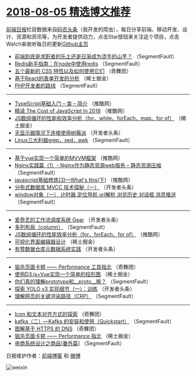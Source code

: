 # [2018-08-05 精选博文推荐](http://hao.caibaojian.com/date/2018/08/05)

[前端日报](http://caibaojian.com/c/news)栏目数据来自[码农头条](http://hao.caibaojian.com/)（我开发的爬虫），每日分享前端、移动开发、设计、资源和资讯等，为开发者提供动力，点击Star按钮来关注这个项目，点击Watch来收听每日的更新[Github主页](https://github.com/kujian/frontendDaily)
* [前端到底是求职者的乐土还是日渐成为烫手的山芋？](http://hao.caibaojian.com/82083.html) （SegmentFault）
* [Redis新手指南：在node中使用redis](http://hao.caibaojian.com/82081.html) （SegmentFault）
* [五个最新的 CSS 特性以及如何使用它们](http://hao.caibaojian.com/82129.html) （奇舞团）
* [基于React的表单开发的分析](http://hao.caibaojian.com/82093.html) （稀土掘金）
* [PHP开发者的路线](http://hao.caibaojian.com/82074.html) （SegmentFault）

***
* [TypeScript基础入门 &#8211; 类 &#8211; 简介](http://hao.caibaojian.com/82120.html) （推酷网）
* [精读 The Cost of JavaScript In 2018](http://hao.caibaojian.com/82123.html) （推酷网）
* [JS数组循环的性能和效率分析（for、while、forEach、map、for of）](http://hao.caibaojian.com/82096.html) （稀土掘金）
* [无显示器情况下连接使用树莓派](http://hao.caibaojian.com/82107.html) （开发者头条）
* [Linux三大利器grep，sed，awk](http://hao.caibaojian.com/82087.html) （SegmentFault）

***
* [基于vue实现一个简单的MVVM框架](http://hao.caibaojian.com/82125.html) （推酷网）
* [Nginx实践篇（1）- Nginx作为静态资源web服务 &#8211; 静态资源压缩](http://hao.caibaojian.com/82080.html) （SegmentFault）
* [javascript基础修炼(3)—What&#039;s this(下)](http://hao.caibaojian.com/82126.html) （推酷网）
* [分布式数据库 MVCC 技术探秘（一）](http://hao.caibaojian.com/82109.html) （开发者头条）
* [window对象（一） 计时器  定位导航 url解析  浏览历史  对话框  消息推送](http://hao.caibaojian.com/82090.html) （SegmentFault）

***
* [爱奇艺的工作流调度系统 Gear](http://hao.caibaojian.com/82110.html) （开发者头条）
* [多列布局（column）](http://hao.caibaojian.com/82082.html) （SegmentFault）
* [JS数组循环的性能效率分析（for、forEach、for of）](http://hao.caibaojian.com/82127.html) （推酷网）
* [可视化界面编辑器设计](http://hao.caibaojian.com/82091.html) （稀土掘金）
* [有赞数据仓库元数据系统实践](http://hao.caibaojian.com/82111.html) （开发者头条）

***
* [狙杀页面卡顿 —— Performance 工具指北](http://hao.caibaojian.com/82132.html) （奇舞团）
* [使用D3.js+Vue实现一个简单的柱形图](http://hao.caibaojian.com/82092.html) （稀土掘金）
* [你们真的理解prototype和__proto__嘛？](http://hao.caibaojian.com/82076.html) （SegmentFault）
* [探索 YOLO v3 实现细节（一）：训练](http://hao.caibaojian.com/82112.html) （开发者头条）
* [理解网页的关键渲染路径（CRP）](http://hao.caibaojian.com/82084.html) （SegmentFault）

***
* [Icon 和文本对齐方式的探索](http://hao.caibaojian.com/82130.html) （奇舞团）
* [kafka（二）—Kafka 的安装和使用（Quickstart）](http://hao.caibaojian.com/82085.html) （SegmentFault）
* [图解基于 HTTPS 的 DNS](http://hao.caibaojian.com/82131.html) （奇舞团）
* [狙杀页面卡顿 —— Performance 指北](http://hao.caibaojian.com/82094.html) （稀土掘金）
* [电商系统设计之商品[番外篇]](http://hao.caibaojian.com/82075.html) （SegmentFault）

日报维护作者：[前端博客](http://caibaojian.com/) 和 [微博](http://caibaojian.com/go/weibo)

![weixin](https://user-images.githubusercontent.com/3055447/38468989-651132ac-3b80-11e8-8e6b-15122322a9d7.png)